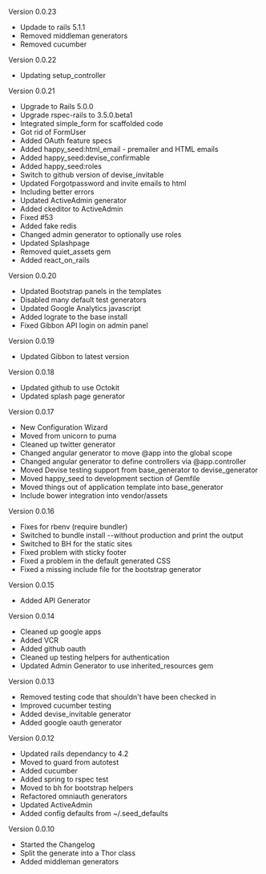 Version 0.0.23
  - Updade to rails 5.1.1
  - Removed middleman generators
  - Removed cucumber
  
  
Version 0.0.22
  - Updating setup_controller
  
Version 0.0.21
  - Upgrade to Rails 5.0.0
  - Upgrade rspec-rails to 3.5.0.beta1
  - Integrated simple_form for scaffolded code
  - Got rid of FormUser
  - Added OAuth feature specs
  - Added happy_seed:html_email - premailer and HTML emails
  - Added happy_seed:devise_confirmable
  - Added happy_seed:roles
  - Switch to github version of devise_invitable
  - Updated Forgotpassword and invite emails to html
  - Including better errors
  - Updated ActiveAdmin generator
  - Added ckeditor to ActiveAdmin
  - Fixed #53
  - Added fake redis
  - Changed admin generator to optionally use roles
  - Updated Splashpage
  - Removed quiet_assets gem
  - Added react_on_rails
  
Version 0.0.20
  - Updated Bootstrap panels in the templates
  - Disabled many default test generators
  - Updated Google Analytics javascript
  - Added lograte to the base install
  - Fixed Gibbon API login on admin panel
  
Version 0.0.19
  - Updated Gibbon to latest version
  
Version 0.0.18
  - Updated github to use Octokit
  - Updated splash page generator
  
Version 0.0.17
  - New Configuration Wizard
  - Moved from unicorn to puma
  - Cleaned up twitter generator
  - Changed angular generator to move @app into the global scope
  - Changed angular generator to define controllers via @app.controller
  - Moved Devise testing support from base_generator to devise_generator
  - Moved happy_seed to development section of Gemfile
  - Moved things out of application template into base_generator
  - Include bower integration into vendor/assets
  
Version 0.0.16
  - Fixes for rbenv (require bundler)
  - Switched to bundle install --without production and print the output
  - Switched to BH for the static sites
  - Fixed problem with sticky footer
  - Fixed a problem in the default generated CSS
  - Fixed a missing include file for the bootstrap generator
  
Version 0.0.15
  - Added API Generator
  
Version 0.0.14
  - Cleaned up google apps
  - Added VCR
  - Added github oauth
  - Cleaned up testing helpers for authentication
  - Updated Admin Generator to use inherited_resources gem
  
Version 0.0.13
  - Removed testing code that shouldn't have been checked in
  - Improved cucumber testing
  - Added devise_invitable generator
  - Added google oauth generator  

Version 0.0.12
  - Updated rails dependancy to 4.2
  - Moved to guard from autotest
  - Added cucumber
  - Added spring to rspec test
  - Moved to bh for bootstrap helpers
  - Refactored omniauth generators
  - Updated ActiveAdmin
  - Added config defaults from ~/.seed_defaults

Version 0.0.10
  - Started the Changelog
  - Split the generate into a Thor class
  - Added middleman generators
  